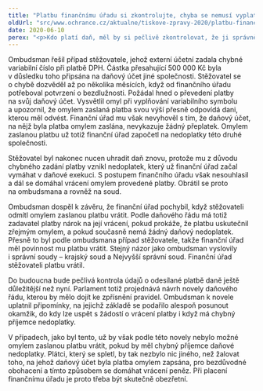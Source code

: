 ```yaml
---
title: "Platbu finančnímu úřadu si zkontrolujte, chyba se nemusí vyplatit"
oldUrl: "src/www.ochrance.cz/aktualne/tiskove-zpravy-2020/platbu-financnimu-uradu-si-zkontrolujte-chyba-se-nemusi-vyplatit"
date: 2020-06-10
perex: "<p>Kdo platí daň, měl by si pečlivě zkontrolovat, že ji správně označil variabilním symbolem a zasílá ji na správný bankovní účet. Jen tak finanční úřad zjistí, kdo a za co platí. Chyba v platebních údajích může vést k tomu, že finanční úřad bude platbu považovat v lepším případě za nejasnou, nebo v horším případě ji přiřadí k jinému daňovému subjektu. Získat takto omylem zaslanou platbu od finančního úřadu zpět může být velmi problematické a do budoucna i nemožné.</p>"
---
```


<!-- imported from the old website -->

<p>Ombudsman řešil případ stěžovatele, jehož externí účetní zadala chybné variabilní číslo při platbě DPH. Částka přesahující 500 000 Kč byla v důsledku toho připsána na daňový účet jiné společnosti. Stěžovatel se o chybě dozvěděl až po několika měsících, když od finančního úřadu potřeboval potvrzení o bezdlužnosti. Požádal hned o převedení platby na svůj daňový účet. Vysvětlil omyl při vyplňování variabilního symbolu a upozornil, že omylem zaslaná platba svou výší přesně odpovídá dani, kterou měl odvést. Finanční úřad mu však nevyhověl s tím, že daňový účet, na nějž byla platba omylem zaslána, nevykazuje žádný přeplatek. Omylem zaslanou platbu už totiž finanční úřad započetl na nedoplatky této druhé společnosti.</p> <p>Stěžovatel byl nakonec nucen uhradit daň znovu, protože mu z důvodu chybného zadání platby vznikl nedoplatek, který už finanční úřad začal vymáhat v daňové exekuci. S postupem finančního úřadu však nesouhlasil a dál se domáhal vrácení omylem provedené platby. Obrátil se proto na ombudsmana a rovněž na soud.</p> <p>Ombudsman dospěl k závěru, že finanční úřad pochybil, když stěžovateli odmítl omylem zaslanou platbu vrátit. Podle daňového řádu má totiž zadavatel platby nárok na její vrácení, pokud prokáže, že platbu uskutečnil zřejmým omylem, a pokud současně nemá žádný daňový nedoplatek. Přesně to byl podle ombudsmana případ stěžovatele, takže finanční úřad měl povinnost mu platbu vrátit. Stejný názor jako ombudsman vyslovily i správní soudy – krajský soud a Nejvyšší správní soud. Finanční úřad stěžovateli platbu vrátil.</p> <p>Do budoucna bude pečlivá kontrola údajů o odesílané platbě daně ještě důležitější než nyní. Parlament totiž projednává návrh novely daňového řádu, kterou by mělo dojít ke zpřísnění pravidel. Ombudsman k novele uplatnil připomínky, na jejichž základě se podařilo alespoň posunout okamžik, do kdy lze uspět s žádostí o vrácení platby i když má chybný příjemce nedoplatky.</p> <p>V případech, jako byl tento, už by však podle této novely nebylo možné omylem zaslanou platbu vrátit, pokud by měl chybný příjemce daňové nedoplatky. Plátci, který se spletl, by tak nezbylo nic jiného, než žalovat toho, na jehož daňový účet byla platba omylem zapsána, pro bezdůvodné obohacení a tímto způsobem se domáhat vrácení peněz. Při placení finančnímu úřadu je proto třeba být skutečně obezřetní.</p>
